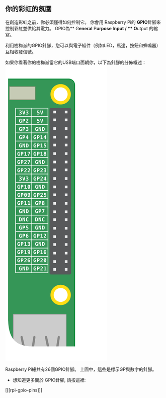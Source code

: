 ## 你的彩虹的氛圍

在創造彩虹之前，你必須懂得如何控制它。 你會用 Raspberry Pi的 **GPIO**針腳來控制彩虹並供給其電力。 GPIO為** G**eneral** P**urpose** I**nput / ** O**utput 的縮寫。

利用樹梅派的GPIO針腳，您可以與電子組件（例如LED，馬達，按鈕和蜂鳴器）互相收發信號。

如果你看著你的樹梅派當它的USB端口面朝你，以下為針腳的分佈概述： ![GPIO 分佈](images/gpio-upright.png)

Raspberry Pi總共有26個GPIO針腳。 上圖中，這些是標示GP與數字的針腳。

+ 想知道更多關於 GPIO針腳, 請按這裡:

[[[rpi-gpio-pins]]]